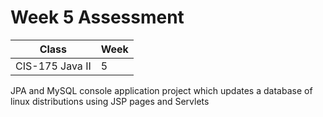 # Week 5 Assessment

|Class|Week|
|-----|----|
|CIS-175 Java II|5|

JPA and MySQL console application project which updates a database of linux distributions using JSP pages and Servlets
